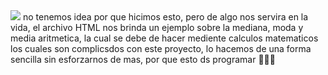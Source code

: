   <img src="https://img.shields.io/badge/HTML5-E34F26?style=for-the-badge&logo=html5&logoColor=white" />
no tenemos idea por que hicimos esto, pero 
de algo nos servira en la vida, el archivo HTML 
nos brinda un ejemplo sobre la mediana, moda y media 
aritmetica, la cual se debe de hacer mediente 
calculos matematicos los cuales son complicsdos 
con este proyecto, lo hacemos de una forma sencilla 
sin esforzarnos de mas, por que esto ds programar 💆🏽‍♂️
